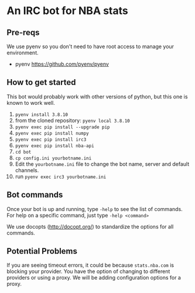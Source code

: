 # An IRC bot for NBA stats

## Pre-reqs
We use pyenv so you don't need to have root access to manage your environment.
* pyenv https://github.com/pyenv/pyenv

## How to get started
This bot would probably work with other versions of python, but this one is known to work well.
1. `pyenv install 3.8.10`
2. from the cloned repository: `pyenv local 3.8.10`
3. `pyenv exec pip install --upgrade pip`
4. `pyenv exec pip install numpy`
5. `pyenv exec pip install irc3`
6. `pyenv exec pip install nba-api`
7. `cd bot`
8. `cp config.ini yourbotname.ini`
9. Edit the `yourbotname.ini` file to change the bot name, server and default channels.
10. run `pyenv exec irc3 yourbotname.ini`

## Bot commands
Once your bot is up and running, type `-help` to see the list of commands.
For help on a specific command, just type `-help <command>`

We use docopts (http://docopt.org/) to standardize the options for all commands.

## Potential Problems
If you are seeing timeout errors, it could be because `stats.nba.com` is blocking your provider. You have the option of changing to different providers or using a proxy. We will be adding configuration options for a proxy.
